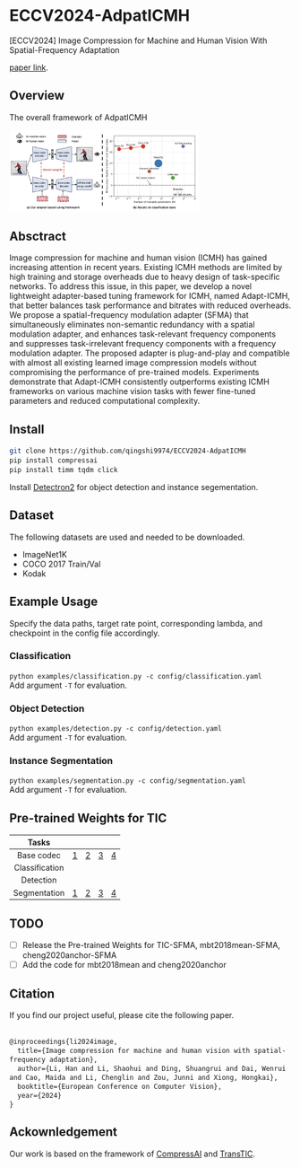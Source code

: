 # ECCV2024-AdpatICMH
[ECCV2024] Image Compression for Machine and Human Vision With Spatial-Frequency Adaptation

[paper link](https://arxiv.org/abs/2407.09853).

## Overview
The overall framework of AdpatICMH

<img src="./assets/overview.png"  style="zoom: 33%;" />


## Absctract 
Image compression for machine and human vision (ICMH) has gained increasing attention in recent years. Existing ICMH methods are limited by high training and storage overheads due to heavy design of task-specific networks. To address this issue, in this paper, we develop a novel lightweight adapter-based tuning framework for ICMH, named Adapt-ICMH, that better balances task performance and bitrates with reduced overheads. We propose a spatial-frequency modulation adapter (SFMA) that simultaneously eliminates non-semantic redundancy with a spatial modulation adapter, and enhances task-relevant frequency components and suppresses task-irrelevant frequency components with a frequency modulation adapter. 
The proposed adapter is plug-and-play and compatible with almost all existing learned image compression models without compromising the performance of pre-trained models. Experiments demonstrate that Adapt-ICMH consistently outperforms existing ICMH frameworks on various machine vision tasks with fewer fine-tuned parameters and reduced computational complexity.

## Install

```bash
git clone https://github.com/qingshi9974/ECCV2024-AdpatICMH
pip install compressai
pip install timm tqdm click
```

Install [Detectron2](https://detectron2.readthedocs.io/en/latest/tutorials/install.html) for object detection and instance segementation.

## Dataset
The following datasets are used and needed to be downloaded.
- ImageNet1K
- COCO 2017 Train/Val
- Kodak

## Example Usage
Specify the data paths, target rate point, corresponding lambda, and checkpoint in the config file accordingly.


### Classification
`python examples/classification.py -c config/classification.yaml`<br>
Add argument `-T` for evaluation.

### Object Detection
`python examples/detection.py -c config/detection.yaml`<br>
Add argument `-T` for evaluation.

### Instance Segmentation
`python examples/segmentation.py -c config/segmentation.yaml`<br>
Add argument `-T` for evaluation.

## Pre-trained Weights for TIC
|         Tasks         |       |       |       |       |
|:---------------------:|-------|-------|-------|-------|
|     Base codec   | [1](https://github.com/NYCU-MAPL/TransTIC/releases/download/v1.0/base_codec_1.pth.tar) | [2](https://github.com/NYCU-MAPL/TransTIC/releases/download/v1.0/base_codec_2.pth.tar) | [3](https://github.com/NYCU-MAPL/TransTIC/releases/download/v1.0/base_codec_3.pth.tar) | [4](https://github.com/NYCU-MAPL/TransTIC/releases/download/v1.0/base_codec_4.pth.tar) |
|     Classification  |      |       |       |       |
|     Detection  |      |       |       |       |
|     Segmentation  | [1](https://drive.google.com/file/d/1HariScrF9k0CMH3_wKTPdRMZY2QbTspe/view?usp=sharing)     |   [2](https://drive.google.com/file/d/15mj7RCJcRNoltfG1-S-Snii4KILVl3Zn/view?usp=sharing)    |   [3](https://drive.google.com/file/d/1L1HKNW4Lf775rzigTtHfONAvar4yFS0m/view?usp=sharing)    |   [4](https://drive.google.com/file/d/1GJfgAsGOvVsU7J18TjNVuHU5m1kCnLNf/view?usp=sharing)    |

## TODO

- [ ] Release the Pre-trained Weights for TIC-SFMA, mbt2018mean-SFMA, cheng2020anchor-SFMA
- [ ] Add the code for mbt2018mean and cheng2020anchor
## Citation
If you find our project useful, please cite the following paper.
```

@inproceedings{li2024image,
  title={Image compression for machine and human vision with spatial-frequency adaptation},
  author={Li, Han and Li, Shaohui and Ding, Shuangrui and Dai, Wenrui and Cao, Maida and Li, Chenglin and Zou, Junni and Xiong, Hongkai},
  booktitle={European Conference on Computer Vision},
  year={2024}
}
```

## Ackownledgement
Our work is based on the framework of [CompressAI](https://github.com/InterDigitalInc/CompressAI) and [TransTIC](https://github.com/NYCU-MAPL/TransTIC). 


